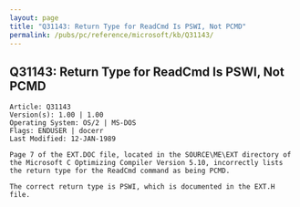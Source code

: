 ```yaml
---
layout: page
title: "Q31143: Return Type for ReadCmd Is PSWI, Not PCMD"
permalink: /pubs/pc/reference/microsoft/kb/Q31143/
---
```


## Q31143: Return Type for ReadCmd Is PSWI, Not PCMD

	Article: Q31143
	Version(s): 1.00 | 1.00
	Operating System: OS/2 | MS-DOS
	Flags: ENDUSER | docerr
	Last Modified: 12-JAN-1989
	
	Page 7 of the EXT.DOC file, located in the SOURCE\ME\EXT directory of
	the Microsoft C Optimizing Compiler Version 5.10, incorrectly lists
	the return type for the ReadCmd command as being PCMD.
	
	The correct return type is PSWI, which is documented in the EXT.H
	file.

